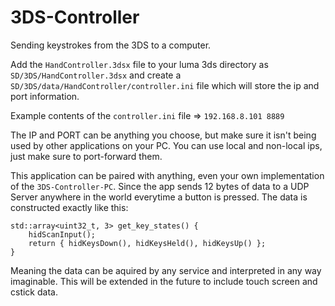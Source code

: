 # 3DS-Controller
Sending keystrokes from the 3DS to a computer.

Add the `HandController.3dsx` file to your luma 3ds directory as `SD/3DS/HandController.3dsx` and create a `SD/3DS/data/HandController/controller.ini` file which will store the ip and port information.

Example contents of the `controller.ini` file =>
`192.168.8.101 8889`

The IP and PORT can be anything you choose, but make sure it isn't being used by other applications on your PC.
You can use local and non-local ips, just make sure to port-forward them.

This application can be paired with anything, even your own implementation of the `3DS-Controller-PC`.
Since the app sends 12 bytes of data to a UDP Server anywhere in the world everytime a button is pressed.
The data is constructed exactly like this:
```
std::array<uint32_t, 3> get_key_states() {
	hidScanInput();
	return { hidKeysDown(), hidKeysHeld(), hidKeysUp() };
}
```
Meaning the data can be aquired by any service and interpreted in any way imaginable.
This will be extended in the future to include touch screen and cstick data.
